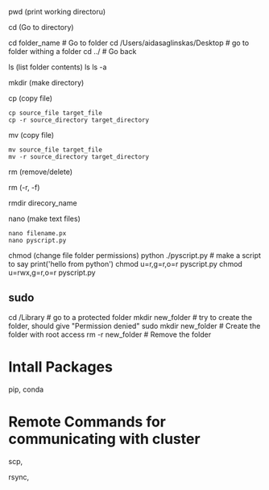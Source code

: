 pwd (print working directoru)

cd (Go to directory)

cd folder_name # Go to folder
cd /Users/aidasaglinskas/Desktop # go to folder withing a folder 
cd ../ # Go back

ls (list folder contents)
ls 
ls -a

mkdir (make directory)

cp (copy file)
```
cp source_file target_file
cp -r source_directory target_directory
```

mv (copy file)
```
mv source_file target_file
mv -r source_directory target_directory
```

rm (remove/delete)

rm (-r, -f)

rmdir direcory_name

nano (make text files)

```
nano filename.px
nano pyscript.py
```

chmod (change file folder permissions)
python ./pyscript.py # make a script to say print('hello from python')
chmod u=r,g=r,o=r pyscript.py
chmod u=rwx,g=r,o=r pyscript.py


## sudo
cd /Library # go to a protected folder
mkdir new_folder # try to create the folder, should give "Permission denied"
sudo mkdir new_folder # Create the folder with root access 
rm -r new_folder # Remove the folder

# Intall Packages
pip, conda

# Remote Commands for communicating with cluster

scp, 

rsync, 


